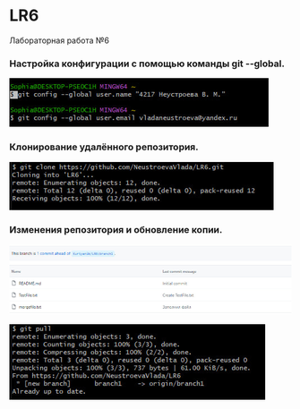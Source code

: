 # LR6
Лабораторная работа №6
### Настройка конфигурации с помощью команды git --global.
![](/forLR6/start.jpg)
### Клонирование удалённого репозитория.
![](/forLR6/clone.jpg)
### Изменения репозитория и обновление копии.
![](/forLR6/create.jpg)

![](/forLR6/pull.jpg)
